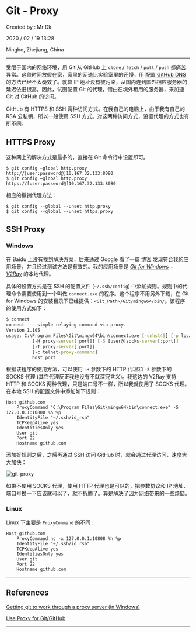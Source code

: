 # Git - Proxy

Created by : Mr Dk.

2020 / 02 / 19 13:28

Ningbo, Zhejiang, China

---

受限于国内的网络环境，用 Git 从 GitHub 上 `clone` / `fetch` / `pull` / `push` 都痛苦异常。这段时间放假在家，家里的网速比实验室里的还慢，用 [配置 GitHub DNS](../Network/Network%20GitHub%20Accelerating.md) 的方法已经不太奏效了。就算 IP 地址没有被污染，从国内连到国外相应服务器的延迟依旧很高。因此，试图配置 Git 的代理，借由在境外租用的服务器，来加速 Git 对 GitHub 的访问。

GitHub 有 HTTPS 和 SSH 两种访问方式。在我自己的电脑上，由于我有自己的 RSA 公私钥，所以一般使用 SSH 方式。对这两种访问方式，设置代理的方式也有所不同。

## HTTPS Proxy

这种网上的解决方式是最多的，直接在 Git 命令行中设置即可。

```console
$ git config –global http.proxy http://[user:password@]10.167.32.133:8080
$ git config –global http.proxy https://[user:password@]10.167.32.133:8080
```

相应的撤销代理方法：

```console
$ git config --global --unset http.proxy
$ git config --global --unset https.proxy
```

## SSH Proxy

### Windows

在 Baidu 上没有找到解决方案，后来通过 Google 看了一篇 [博客](https://communary.net/2017/01/12/getting-git-to-work-through-a-proxy-server-in-windows/) 发现符合我的应用场景，并且经过测试方法是有效的。我的应用场景是 [*Git for Windows*](https://gitforwindows.org/) + [*V2Ray*](https://github.com/2dust/v2rayN) 的本地代理。

具体的设置方式是在 SSH 的配置文件 (`~/.ssh/config`) 中添加规则。规则中的代理命令需要使用到一个叫做 `connect.exe` 的程序。这个程序不用另外下载，在 Git for Windows 的安装目录下已经提供：`<Git_Path>/Git/mingw64/bin/`。该程序的使用方式如下：

```bat
$ connect
connect --- simple relaying command via proxy.
Version 1.105
usage: C:\Program Files\Git\mingw64\bin\connect.exe [-dnhst45] [-p local-port]
          [-H proxy-server[:port]] [-S [user@]socks-server[:port]]
          [-T proxy-server[:port]]
          [-c telnet-proxy-command]
          host port
```

根据该程序的使用方法，可以使用 `-H` 参数下的 HTTP 代理和 `-S` 参数下的 SOCKS 代理 (其它代理反正我也没有不就深究含义)。我这边的 V2Ray 支持 HTTP 和 SOCKS 两种代理，只是端口号不一样，所以我就使用了 SOCKS 代理。在本地 SSH 的配置文件中添加如下规则：

```
Host github.com
    ProxyCommand "C:\Program Files\Git\mingw64\bin\connect.exe" -S 127.0.0.1:10808 %h %p
    IdentityFile "~/.ssh/id_rsa"
    TCPKeepAlive yes
    IdentitiesOnly yes
    User git
    Port 22
    Hostname github.com
```

添加好规则之后，之后再通过 SSH 访问 GitHub 时，就会通过代理访问，速度大大加快：

![git-proxy](../img/git-proxy.png)

如果不使用 SOCKS 代理，使用 HTTP 代理也是可以的，把参数协议和 IP 地址、端口号换一下应该就可以了，就不折腾了。算是解决了因为网络带来的一些烦恼。

### Linux

Linux 下主要是 `ProxyCommand` 的不同：

```
Host github.com
    ProxyCommand nc -x 127.0.0.1:10808 %h %p
    IdentityFile "~/.ssh/id_rsa"
    TCPKeepAlive yes
    IdentitiesOnly yes
    User git
    Port 22
    Hostname github.com
```

---

## References

[Getting git to work through a proxy server (in Windows)](https://communary.net/2017/01/12/getting-git-to-work-through-a-proxy-server-in-windows/)

[Use Proxy for Git/GitHub](https://gist.github.com/coin8086/7228b177221f6db913933021ac33bb92)

---

